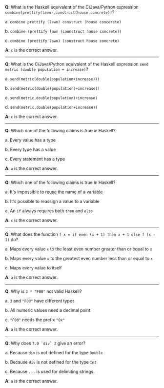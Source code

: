 **Q**: What is the Haskell equivalent of the C/Java/Python expression `combine(prettify(lawn),construct(house,concrete))`?


a. `combine prettify (lawn) construct (house concerete)`

b. `combine (prettify lawn (counstruct house concrete))`

c. `combine (prettify lawn) (construct house concrete)`

**A**: `c` is the correct answer.

---

**Q**: What is the C/Java/Python equivalent of the Haskell expression `send metric (double population + increase)`?

a. `send(metric(double(population+increase)))`

b. `send(metric(double(population)+increase))`

c. `send(metric,double(population)+increase)`

d. `send(metric,double(population+increase))`

**A**: `c` is the correct answer.

---

**Q**: Which one of the following claims is true in Haskell?

a. Every value has a type

b. Every type has a value

c. Every statement has a type

**A**: `a` is the correct answer.

---

**Q**: Which one of the following claims is true in Haskell?

a. It's impossible to reuse the name of a variable

b. It's possible to reassign a value to a variable

c. An `if` always requires both `then` and `else`

**A**: `c` is the correct answer.

---

**Q**: What does the function `f x = if even (x + 1) then x + 1 else f (x - 1)` do?

a. Maps every value `x` to the least even number greater than or equal to `x`

b. Maps every value `x` to the greatest even number less than or equal to `x`

c. Maps every value to itself

**A**: `a` is the correct answer.

---

**Q**: Why is `3 * "F00"` not valid Haskell?

a. `3` and `"F00"` have different types

b. All numeric values need a decimal point

c. `"F00"` needs the prefix `"0x"`

**A**: `a` is the correct answer.

---

**Q**: Why does ``7.0 `div` 2`` give an error?

a. Because `div` is not defined for the type `Double`

b. Because `div` is not defined for the type `Int`

c. Because `...` is used for delimiting strings.

**A**: `a` is the correct answer.

